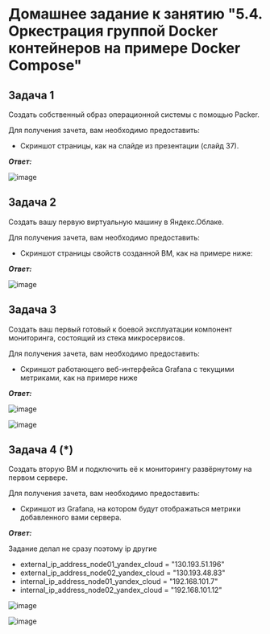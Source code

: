 # Домашнее задание к занятию "5.4. Оркестрация группой Docker контейнеров на примере Docker Compose"

## Задача 1

Создать собственный образ операционной системы с помощью Packer.

Для получения зачета, вам необходимо предоставить:

+ Скриншот страницы, как на слайде из презентации (слайд 37).

***Ответ:***

![image](https://user-images.githubusercontent.com/106968319/188450203-29e67fd9-cdc8-43bf-b193-9962c40dd6cb.png)


## Задача 2

Создать вашу первую виртуальную машину в Яндекс.Облаке.

Для получения зачета, вам необходимо предоставить:

+ Скриншот страницы свойств созданной ВМ, как на примере ниже:

***Ответ:***

![image](https://user-images.githubusercontent.com/106968319/188449709-f73d5dc5-5158-4358-974b-1cbc881c9a82.png)


## Задача 3

Создать ваш первый готовый к боевой эксплуатации компонент мониторинга, состоящий из стека микросервисов.

Для получения зачета, вам необходимо предоставить:

+ Скриншот работающего веб-интерфейса Grafana с текущими метриками, как на примере ниже

***Ответ:***

![image](https://user-images.githubusercontent.com/106968319/188464807-5cb9e2c6-cf00-47dd-a5d2-c6d31266f30f.png)


![image](https://user-images.githubusercontent.com/106968319/188464636-ed098b94-1a06-4336-9a8e-cd6ae82be918.png)


## Задача 4 (*)

Создать вторую ВМ и подключить её к мониторингу развёрнутому на первом сервере.

Для получения зачета, вам необходимо предоставить:


+ Скриншот из Grafana, на котором будут отображаться метрики добавленного вами сервера.

***Ответ:***

Задание делал не сразу поэтому ip другие

+ external_ip_address_node01_yandex_cloud = "130.193.51.196"
+ external_ip_address_node02_yandex_cloud = "130.193.48.83"
+ internal_ip_address_node01_yandex_cloud = "192.168.101.7"
+ internal_ip_address_node02_yandex_cloud = "192.168.101.12"


![image](https://user-images.githubusercontent.com/106968319/188674755-344c834d-49ab-4e8f-95cf-63b974177128.png)







![image](https://user-images.githubusercontent.com/106968319/188674847-4117916b-1d7f-4ee0-a227-3f74fb9fdb4d.png)


